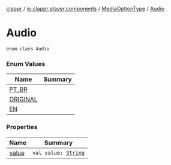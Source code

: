 [clappr](../../../index.md) / [io.clappr.player.components](../../index.md) / [MediaOptionType](../index.md) / [Audio](.)

# Audio

`enum class Audio`

### Enum Values

| Name | Summary |
|---|---|
| [PT_BR](-p-t_-b-r.md) |  |
| [ORIGINAL](-o-r-i-g-i-n-a-l.md) |  |
| [EN](-e-n.md) |  |

### Properties

| Name | Summary |
|---|---|
| [value](value.md) | `val value: `[`String`](https://kotlinlang.org/api/latest/jvm/stdlib/kotlin/-string/index.html) |
